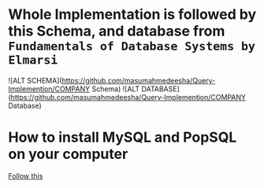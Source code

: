 # Whole Implementation is followed by this Schema, and database from `Fundamentals of Database Systems by Elmarsi`
![ALT SCHEMA](https://github.com/masumahmedeesha/Query-Implemention/COMPANY Schema)
![ALT DATABASE](https://github.com/masumahmedeesha/Query-Implemention/COMPANY Database)

# How to install MySQL and PopSQL on your computer
[Follow this](https://www.mikedane.com/databases/sql/mysql-windows-installation/)



